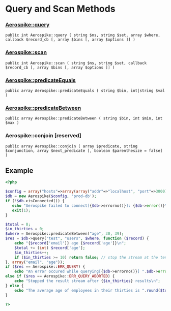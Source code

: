 
# Query and Scan Methods

### [Aerospike::query](aerospike_query.md)
```
public int Aerospike::query ( string $ns, string $set, array $where, callback $record_cb [, array $bins [, array $options ]] )
```

### [Aerospike::scan](aerospike_scan.md)
```
public int Aerospike::scan ( string $ns, string $set, callback $record_cb [, array $bins [, array $options ]] )
```

### [Aerospike::predicateEquals](aerospike_predicateequals.md)
```
public array Aerospike::predicateEquals ( string $bin, int|string $val )
```

### [Aerospike::predicateBetween](aerospike_predicatebetween.md)
```
public array Aerospike::predicateBetween ( string $bin, int $min, int $max )
```

### Aerospike::conjoin [reserved]
```
public array Aerospike::conjoin ( array $predicate, string $conjunction, array $next_predicate [, boolean $parenthesize = false] ) 
```

## Example

```php
<?php

$config = array("hosts"=>array(array("addr"=>"localhost", "port"=>3000)));
$db = new Aerospike($config, 'prod-db');
if (!$db->isConnected()) {
   echo "Aerospike failed to connect[{$db->errorno()}]: {$db->error()}\n";
   exit(1);
}

$total = 0;
$in_thirties = 0;
$where = Aerospike::predicateBetween("age", 30, 39);
$res = $db->query("test", "users", $where, function ($record) {
    echo "{$record['email']} age {$record['age']}\n";
    $total += (int) $record['age'];
    $in_thirties++;
    if ($in_thirties >= 10) return false; // stop the stream at the tenth record
}, array("email", "age"));
if ($res == Aerospike::ERR_QUERY) {
    echo "An error occured while querying[{$db->errorno()}] ".$db->error();
else if ($res == Aerospike::ERR_QUERY_ABORTED) {
    echo "Stopped the result stream after {$in_thirties} results\n";
} else {
    echo "The average age of employees in their thirties is ".round($total / $in_thirties)."\n";
}

?>
```

